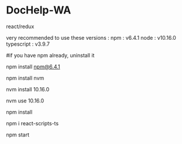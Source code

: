 # DocHelp-WA
 react/redux
 
very recommended to use these versions : 
    npm : v6.4.1
    node : v10.16.0
    typescript : v3.9.7
    
#if you have npm already, uninstall it 

npm install npm@6.4.1


npm install nvm

nvm install 10.16.0

nvm use 10.16.0

npm install

npm i react-scripts-ts

npm start
